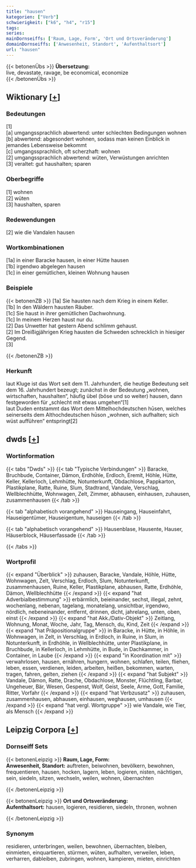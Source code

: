 ```yaml
---
title: "hausen"
kategorien: ["Verb"]
schwierigkeit: ["k6", "h4", "r15"]
tags:
series:
mainDornseiffs: ['Raum, Lage, Form', 'Ort und Ortsveränderung']
domainDornseiffs: ['Anwesenheit, Standort', 'Aufenthaltsort']
url: "hausen"
---
```


{{< betonenÜbs >}}
**Übersetzung:**  
live, devastate, ravage, be economical, economize  
{{< /betonenÜbs >}}

## Wiktionary [[+](https://de.wiktionary.org/wiki/hausen)]

### Bedeutungen
[1]  
[a] umgangssprachlich abwertend: unter schlechten Bedingungen wohnen  
[b] abwertend: abgesondert wohnen, sodass man keinen Einblick in jemandes Lebensweise bekommt  
[c] umgangssprachlich, oft scherzhaft: wohnen  
[2] umgangssprachlich abwertend: wüten, Verwüstungen anrichten  
[3] veraltet: gut haushalten; sparen  

### Oberbegriffe
[1] wohnen  
[2] wüten  
[3] haushalten, sparen  

### Redewendungen
[2] wie die Vandalen hausen  

### Wortkombinationen
[1a] in einer Baracke hausen, in einer Hütte hausen  
[1b] irgendwo abgelegen hausen  
[1c] in einer gemütlichen, kleinen Wohnung hausen  

### Beispiele
{{< betonenZB >}}
[1a] Sie hausten nach dem Krieg in einem Keller.  
[1b] In den Wäldern hausten Räuber.  
[1c] Sie haust in ihrer gemütlichen Dachwohnung.  
[1c] In meinem Herzen haust nur du.  
[2] Das Unwetter hat gestern Abend schlimm gehaust.  
[2] Im Dreißigjährigen Krieg hausten die Schweden schrecklich in hiesiger Gegend.  
[3]  

{{< /betonenZB >}}
### Herkunft
laut Kluge ist das Wort seit dem 11. Jahrhundert, die heutige Bedeutung seit dem 16. Jahrhundert bezeugt; zunächst in der Bedeutung „wohnen, wirtschaften, haushalten“, häufig übel (böse und so weiter) hausen, dann festgeworden für „schlecht mit etwas umgehen“[1]  
laut Duden entstammt das Wort dem Mittelhochdeutschen hūsen, welches seinerseits dem Althochdeutschen hūson „wohnen, sich aufhalten; sich wüst aufführen“ entspringt[2]  



## dwds [[+](https://www.dwds.de/wb/hausen)]

### Wortinformation
{{< tabs "Dwds" >}}
{{< tab "Typische Verbindungen" >}}
Baracke, Bruchbude, Container, Dämon, Erdhöhle, Erdloch, Eremit, Höhle, Hütte, Keller, Kellerloch, Lehmhütte, Notunterkunft, Obdachlose, Pappkarton, Plastikplane, Ratte, Ruine, Slum, Stadtrand, Vandale, Verschlag, Wellblechhütte, Wohnwagen, Zelt, Zimmer, abhausen, einhausen, zuhausen, zusammenhausen
{{< /tab >}}

{{< tab "alphabetisch vorangehend" >}}
Hauseingang, Hauseinfahrt, Hauseigentümer, Hauseigentum, hauseigen
{{< /tab >}}

{{< tab "alphabetisch vorangehend" >}}
Hausenblase, Hausente, Hauser, Häuserblock, Häuserfassade
{{< /tab >}}

{{< /tabs >}}

### Wortprofil
{{< expand "Überblick" >}} zuhausen, Baracke, Vandale, Höhle, Hütte, Wohnwagen, Zelt, Verschlag, Erdloch, Slum, Notunterkunft, zusammenhausen, Ruine, Keller, Plastikplane, abhausen, Ratte, Erdhöhle, Dämon, Wellblechhütte {{< /expand >}}
{{< expand "hat Adverbialbestimmung" >}} erbärmlich, beieinander, sechst, illegal, zehnt, wochenlang, nebenan, tagelang, monatelang, unsichtbar, irgendwo, nördlich, nebeneinander, entfernt, drinnen, dicht, jahrelang, unten, oben, einst {{< /expand >}}
{{< expand "hat Akk./Dativ-Objekt" >}} Zeitlang, Wohnung, Monat, Woche, Jahr, Tag, Mensch, du, Kind, Zeit {{< /expand >}}
{{< expand "hat Präpositionalgruppe" >}} in Baracke, in Hütte, in Höhle, in Wohnwagen, in Zelt, in Verschlag, in Erdloch, in Ruine, in Slum, in Notunterkunft, in Erdhöhle, in Wellblechhütte, unter Plastikplane, in Bruchbude, in Kellerloch, in Lehmhütte, in Bude, in Dachkammer, in Container, in Laube {{< /expand >}}
{{< expand "in Koordination mit" >}} verwahrlosen, hausen, ernähren, hungern, wohnen, schlafen, teilen, fliehen, leben, essen, verdienen, leiden, arbeiten, heißen, bekommen, warten, tragen, fahren, gelten, ziehen {{< /expand >}}
{{< expand "hat Subjekt" >}} Vandale, Dämon, Ratte, Drache, Obdachlose, Monster, Flüchtling, Barbar, Ungeheuer, Bär, Wesen, Gespenst, Wolf, Geist, Seele, Arme, Gott, Familie, Ritter, Vorfahr {{< /expand >}}
{{< expand "hat Verbzusatz" >}} zuhausen, zusammenhausen, abhausen, einhausen, weghausen, umhausen {{< /expand >}}
{{< expand "hat vergl. Wortgruppe" >}} wie Vandale, wie Tier, als Mensch {{< /expand >}}

## Leipzig Corpora [[+](https://corpora.uni-leipzig.de/en/res?word=hausen&corpusId=deu_newscrawl-public_2018)]

### Dornseiff Sets
{{< betonenLeipzig >}}
**Raum, Lage, Form:**  
**Anwesenheit, Standort:** auftreten, beiwohnen, bevölkern, bewohnen, frequentieren, hausen, hocken, lagern, leben, logieren, nisten, nächtigen, sein, siedeln, sitzen, wechseln, weilen, wohnen, übernachten  

{{< /betonenLeipzig >}}


{{< betonenLeipzig >}}
**Ort und Ortsveränderung:**  
**Aufenthaltsort:** hausen, logieren, residieren, siedeln, thronen, wohnen  

{{< /betonenLeipzig >}}

### Synonym
residieren, unterbringen, weilen, bewohnen, übernachten, bleiben, einmieten, einquartieren, stürmen, wüten, aufhalten, verweilen, leben, verharren, dableiben, zubringen, wohnen, kampieren, mieten, einrichten

